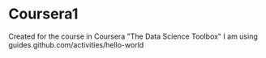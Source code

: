 # Coursera1
Created for the course in Coursera "The Data Science Toolbox"
I am using guides.github.com/activities/hello-world
